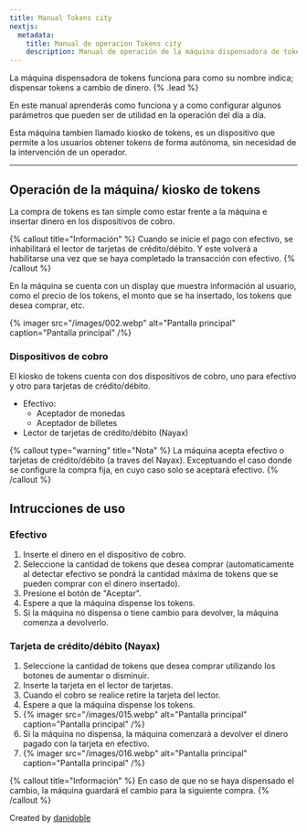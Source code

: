 ```yaml
---
title: Manual Tokens city
nextjs:
  metadata:
    title: Manual de operacion Tokens city
    description: Manual de operación de la máquina dispensadora de tokens.
---
```


La máquina dispensadora de tokens funciona para como su nombre indica; dispensar tokens a cambio de dinero. {% .lead %}

En este manual aprenderás como funciona y a como configurar algunos parámetros que pueden ser de utilidad en la
operación del día a día.

[//]: # ({% quick-links %})

[//]: # ()

[//]: # ({% quick-link title="Installation" icon="installation" href="/" description="Step-by-step guides to setting up your system and installing the library." /%})

[//]: # ()

[//]: # ({% quick-link title="Architecture guide" icon="presets" href="/" description="Learn how the internals work and contribute." /%})

[//]: # ()

[//]: # ({% quick-link title="Plugins" icon="plugins" href="/" description="Extend the library with third-party plugins or write your own." /%})

[//]: # ()

[//]: # ({% quick-link title="API reference" icon="theming" href="/" description="Learn to easily customize and modify your app's visual design to fit your brand." /%})

[//]: # ()

[//]: # ({% /quick-links %})

Esta máquina tambien llamado kiosko de tokens, es un dispositivo que permite a los usuarios obtener tokens de forma
autónoma, sin necesidad de la intervención de un operador.

---

## Operación de la máquina/ kiosko de tokens

La compra de tokens es tan simple como estar frente a la máquina e insertar dinero en los dispositivos de cobro.

{% callout title="Información" %}
Cuando se inicie el pago con efectivo, se inhabilitará el lector de tarjetas de crédito/débito. Y este volverá a
habilitarse una vez que se haya completado la transacción con efectivo.
{% /callout %}

En la máquina se cuenta con un display que muestra información al usuario, como el precio de los tokens, el monto que se
ha insertado, los tokens que desea comprar, etc.

{% imager src="/images/002.webp" alt="Pantalla principal" caption="Pantalla principal" /%}

### Dispositivos de cobro

El kiosko de tokens cuenta con dos dispositivos de cobro, uno para efectivo y otro para tarjetas de crédito/débito.

* Efectivo:
    * Aceptador de monedas
    * Aceptador de billetes
* Lector de tarjetas de crédito/débito (Nayax)

{% callout type="warning" title="Nota" %}
La máquina acepta efectivo o tarjetas de crédito/débito (a traves del Nayax).
Exceptuando el caso donde se configure la compra fija, en cuyo caso solo se aceptará efectivo.
{% /callout %}

## Intrucciones de uso

### Efectivo

1. Inserte el dinero en el dispositivo de cobro.
2. Seleccione la cantidad de tokens que desea comprar (automaticamente al detectar efectivo se pondrá la cantidad máxima de tokens que se pueden comprar con el dinero insertado).
3. Presione el botón de "Aceptar".
4. Espere a que la máquina dispense los tokens.
5. Si la máquina no dispensa o tiene cambio para devolver, la máquina comenza a devolverlo.

### Tarjeta de crédito/débito (Nayax)

1. Seleccione la cantidad de tokens que desea comprar utilizando los botones de aumentar o disminuir.
2. Inserte la tarjeta en el lector de tarjetas.
3. Cuando el cobro se realice retire la tarjeta del lector.
3. Espere a que la máquina dispense los tokens.
4. {% imager src="/images/015.webp" alt="Pantalla principal" caption="Pantalla principal" /%}
4. Si la máquina no dispensa, la máquina comenzará a devolver el dinero pagado con la tarjeta en efectivo.
5. {% imager src="/images/016.webp" alt="Pantalla principal" caption="Pantalla principal" /%}




{% callout title="Información" %}
En caso de que no se haya dispensado el cambio, la máquina guardará el cambio para la siguiente compra.
{% /callout %}

Created by [danidoble](https://github.com/danidoble)